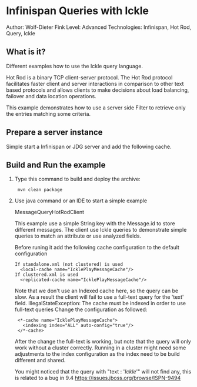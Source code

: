 Infinispan Queries with Ickle
===============================

Author: Wolf-Dieter Fink
Level: Advanced
Technologies: Infinispan, Hot Rod, Query, Ickle


What is it?
-----------

Different examples how to use the Ickle query language.

Hot Rod is a binary TCP client-server protocol. The Hot Rod protocol facilitates faster client and server interactions in comparison to other text based protocols and allows clients to make decisions about load balancing, failover and data location operations.

This example demonstrates how to use a server side Filter to retrieve only the entries matching some criteria.


Prepare a server instance
-------------
Simple start a Infinispan or JDG server and add the following cache.

Build and Run the example
-------------------------
1. Type this command to build and deploy the archive:

        mvn clean package

2. Use java command or an IDE to start a simple example

   MessageQueryHotRodClient
 
     This example use a simple String key with the Message.id to store different messages.
     The client use Ickle queries to demonstrate simple queries to match an attribute or use analyzed fields.

     Before runing it add the following cache configuration to the default configuration

       If standalone.xml (not clustered) is used
         <local-cache name="IcklePlayMessageCache"/>
       If clustered.xml is used
         <replicated-cache name="IcklePlayMessageCache"/>

     Note that we don't use an Indexed cache here, so the query can be slow.
     As a result the client will fail to use a full-text query for the 'text' field.
           IllegalStateException: The cache must be indexed in order to use full-text queries
     Change the configuration as followed:

        <*-cache name="IcklePlayMessageCache">
          <indexing index="ALL" auto-config="true"/>
        </*-cache>

    After the change the full-text is working, but note that the query will only work without a cluster correctly.
    Running in a cluster might need some adjustments to the index configuration as the index need to be build different and shared.

   You might noticed that the query with "text : '*Ickle*'" will not find any, this is related to a bug in 9.4 https://issues.jboss.org/browse/ISPN-9494
